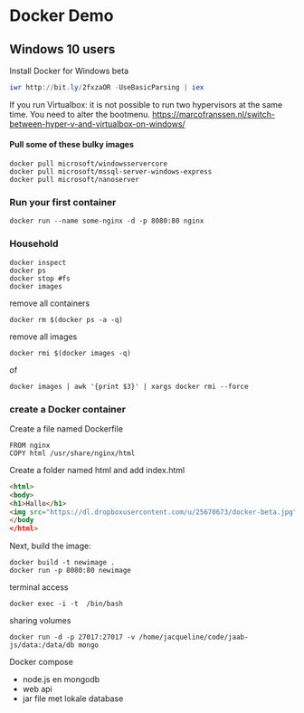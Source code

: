 # Docker Demo

## Windows 10 users
Install Docker for Windows beta

```Powershell
iwr http://bit.ly/2fxzaOR -UseBasicParsing | iex
```

If you run Virtualbox: it is not possible to run two hypervisors at the same time. You need to alter the bootmenu.
https://marcofranssen.nl/switch-between-hyper-v-and-virtualbox-on-windows/   

#### Pull some of these bulky images
```
docker pull microsoft/windowsservercore
docker pull microsoft/mssql-server-windows-express
docker pull microsoft/nanoserver
```

### Run your first container
```
docker run --name some-nginx -d -p 8080:80 nginx
```

### Household
```
docker inspect
docker ps
docker stop #fs
docker images
```

remove all containers
```
docker rm $(docker ps -a -q)

```

remove all images
```
docker rmi $(docker images -q)
``` 
of

```
docker images | awk '{print $3}' | xargs docker rmi --force
```

### create a Docker container
Create a file named Dockerfile

```
FROM nginx
COPY html /usr/share/nginx/html
```

Create a folder named html and add index.html

```html
<html>
<body>
<h1>Hallo</h1>
<img src="https://dl.dropboxusercontent.com/u/25670673/docker-beta.jpg" width="50%" height="50%">
</body
</html>
```

Next, build the image:

```
docker build -t newimage .
docker run -p 8080:80 newimage
```

terminal access
```
docker exec -i -t  /bin/bash
```

sharing volumes
```
docker run -d -p 27017:27017 -v /home/jacqueline/code/jaab-js/data:/data/db mongo
```

Docker compose


* node.js en mongodb
* web api
* jar file met lokale database



